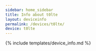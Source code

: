 ```yaml
---
sidebar: home_sidebar
title: Info about t0lte
layout: deviceinfo
permalink: /devices/t0lte/
device: t0lte
---
```

{% include templates/device_info.md %}
